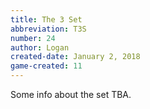 ```yaml
---
title: The 3 Set
abbreviation: T3S
number: 24
author: Logan
created-date: January 2, 2018
game-created: 11
---
```

Some info about the set TBA.
